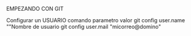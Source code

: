 EMPEZANDO CON GIT

Configurar un USUARIO
	comando		parametro	valor
git	config		user.name	""Nombre de usuario
git	config		user.mail	"micorreo@domino"

<este nombre de  usuario para cualquier proyecto con el que trabajemos a futuro>

